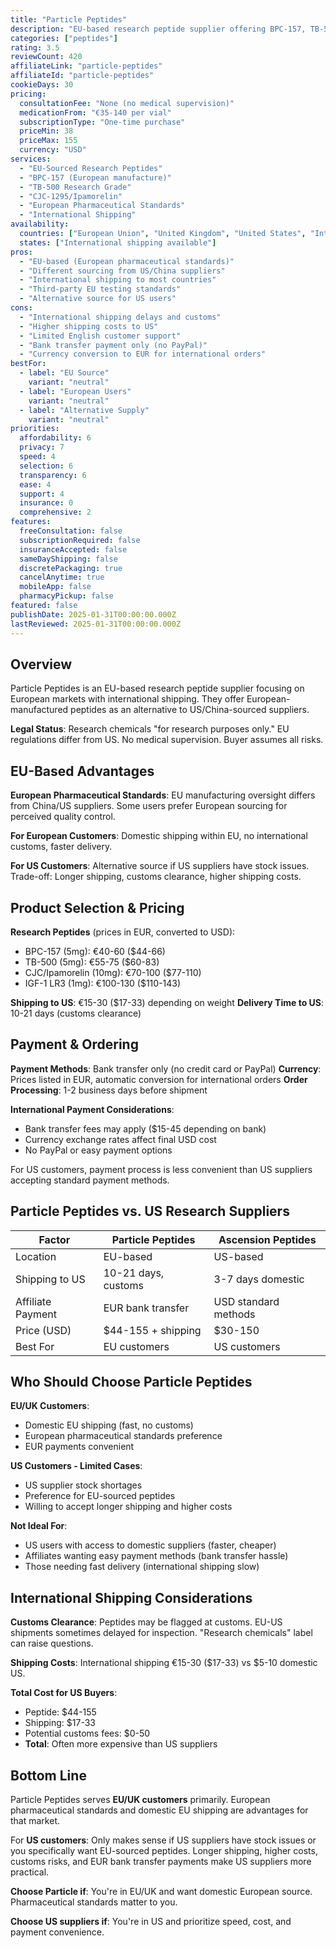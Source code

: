 ```yaml
---
title: "Particle Peptides"
description: "EU-based research peptide supplier offering BPC-157, TB-500, and European-sourced peptides with international shipping."
categories: ["peptides"]
rating: 3.5
reviewCount: 420
affiliateLink: "particle-peptides"
affiliateId: "particle-peptides"
cookieDays: 30
pricing:
  consultationFee: "None (no medical supervision)"
  medicationFrom: "€35-140 per vial"
  subscriptionType: "One-time purchase"
  priceMin: 38
  priceMax: 155
  currency: "USD"
services:
  - "EU-Sourced Research Peptides"
  - "BPC-157 (European manufacture)"
  - "TB-500 Research Grade"
  - "CJC-1295/Ipamorelin"
  - "European Pharmaceutical Standards"
  - "International Shipping"
availability:
  countries: ["European Union", "United Kingdom", "United States", "International"]
  states: ["International shipping available"]
pros:
  - "EU-based (European pharmaceutical standards)"
  - "Different sourcing from US/China suppliers"
  - "International shipping to most countries"
  - "Third-party EU testing standards"
  - "Alternative source for US users"
cons:
  - "International shipping delays and customs"
  - "Higher shipping costs to US"
  - "Limited English customer support"
  - "Bank transfer payment only (no PayPal)"
  - "Currency conversion to EUR for international orders"
bestFor:
  - label: "EU Source"
    variant: "neutral"
  - label: "European Users"
    variant: "neutral"
  - label: "Alternative Supply"
    variant: "neutral"
priorities:
  affordability: 6
  privacy: 7
  speed: 4
  selection: 6
  transparency: 6
  ease: 4
  support: 4
  insurance: 0
  comprehensive: 2
features:
  freeConsultation: false
  subscriptionRequired: false
  insuranceAccepted: false
  sameDayShipping: false
  discretePackaging: true
  cancelAnytime: true
  mobileApp: false
  pharmacyPickup: false
featured: false
publishDate: 2025-01-31T00:00:00.000Z
lastReviewed: 2025-01-31T00:00:00.000Z
---
```


## Overview

Particle Peptides is an EU-based research peptide supplier focusing on European markets with international shipping. They offer European-manufactured peptides as an alternative to US/China-sourced suppliers.

**Legal Status**: Research chemicals "for research purposes only." EU regulations differ from US. No medical supervision. Buyer assumes all risks.

## EU-Based Advantages

**European Pharmaceutical Standards**: EU manufacturing oversight differs from China/US suppliers. Some users prefer European sourcing for perceived quality control.

**For European Customers**: Domestic shipping within EU, no international customs, faster delivery.

**For US Customers**: Alternative source if US suppliers have stock issues. Trade-off: Longer shipping, customs clearance, higher shipping costs.

## Product Selection & Pricing

**Research Peptides** (prices in EUR, converted to USD):
- BPC-157 (5mg): €40-60 ($44-66)
- TB-500 (5mg): €55-75 ($60-83)
- CJC/Ipamorelin (10mg): €70-100 ($77-110)
- IGF-1 LR3 (1mg): €100-130 ($110-143)

**Shipping to US**: €15-30 ($17-33) depending on weight
**Delivery Time to US**: 10-21 days (customs clearance)

## Payment & Ordering

**Payment Methods**: Bank transfer only (no credit card or PayPal)
**Currency**: Prices listed in EUR, automatic conversion for international orders
**Order Processing**: 1-2 business days before shipment

**International Payment Considerations**:
- Bank transfer fees may apply ($15-45 depending on bank)
- Currency exchange rates affect final USD cost
- No PayPal or easy payment options

For US customers, payment process is less convenient than US suppliers accepting standard payment methods.

## Particle Peptides vs. US Research Suppliers

| Factor | Particle Peptides | Ascension Peptides |
|--------|-------------------|-------------------|
| Location | EU-based | US-based |
| Shipping to US | 10-21 days, customs | 3-7 days domestic |
| Affiliate Payment | EUR bank transfer | USD standard methods |
| Price (USD) | $44-155 + shipping | $30-150 |
| Best For | EU customers | US customers |

## Who Should Choose Particle Peptides

**EU/UK Customers**:
- Domestic EU shipping (fast, no customs)
- European pharmaceutical standards preference
- EUR payments convenient

**US Customers - Limited Cases**:
- US supplier stock shortages
- Preference for EU-sourced peptides
- Willing to accept longer shipping and higher costs

**Not Ideal For**:
- US users with access to domestic suppliers (faster, cheaper)
- Affiliates wanting easy payment methods (bank transfer hassle)
- Those needing fast delivery (international shipping slow)

## International Shipping Considerations

**Customs Clearance**: Peptides may be flagged at customs. EU-US shipments sometimes delayed for inspection. "Research chemicals" label can raise questions.

**Shipping Costs**: International shipping €15-30 ($17-33) vs $5-10 domestic US.

**Total Cost for US Buyers**:
- Peptide: $44-155
- Shipping: $17-33
- Potential customs fees: $0-50
- **Total**: Often more expensive than US suppliers

## Bottom Line

Particle Peptides serves **EU/UK customers** primarily. European pharmaceutical standards and domestic EU shipping are advantages for that market.

For **US customers**: Only makes sense if US suppliers have stock issues or you specifically want EU-sourced peptides. Longer shipping, higher costs, customs risks, and EUR bank transfer payments make US suppliers more practical.

**Choose Particle if**: You're in EU/UK and want domestic European source. Pharmaceutical standards matter to you.

**Choose US suppliers if**: You're in US and prioritize speed, cost, and payment convenience.
